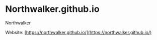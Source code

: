 # Northwalker.github.io

Northwalker 

Website: [https://northwalker.github.io/](https://northwalker.github.io/)

  
